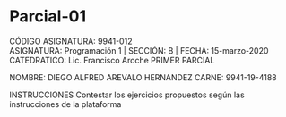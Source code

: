 # Parcial-01
CÓDIGO ASIGNATURA:  9941-012     
ASIGNATURA:  Programación 1   |   SECCIÓN: B |   FECHA: 15-marzo-2020
CATEDRATICO:  Lic. Francisco Aroche
PRIMER PARCIAL

NOMBRE: 	DIEGO ALFRED AREVALO HERNANDEZ
CARNE:	9941-19-4188

INSTRUCCIONES
Contestar los ejercicios propuestos según las instrucciones de la plataforma
